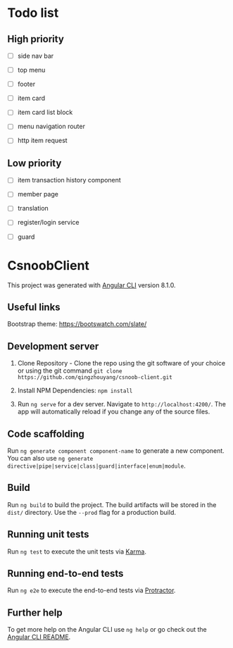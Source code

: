 # Todo list

## High priority
- [ ] side nav bar
- [ ] top menu
- [ ] footer
- [ ] item card
- [ ] item card list block

- [ ] menu navigation router
- [ ] http item request 

## Low priority
- [ ] item transaction history component
- [ ] member page
- [ ] translation

- [ ] register/login service
- [ ] guard



# CsnoobClient

This project was generated with [Angular CLI](https://github.com/angular/angular-cli) version 8.1.0.

## Useful links

Bootstrap theme: <https://bootswatch.com/slate/>

## Development server

1. Clone Repository - Clone the repo using the git software of your choice or using the git command 
`git clone https://github.com/qingzhouyang/csnoob-client.git`

2. Install NPM Dependencies: `npm install`

3. Run `ng serve` for a dev server. Navigate to `http://localhost:4200/`. The app will automatically reload if you change any of the source files.

## Code scaffolding

Run `ng generate component component-name` to generate a new component. You can also use `ng generate directive|pipe|service|class|guard|interface|enum|module`.

## Build

Run `ng build` to build the project. The build artifacts will be stored in the `dist/` directory. Use the `--prod` flag for a production build.

## Running unit tests

Run `ng test` to execute the unit tests via [Karma](https://karma-runner.github.io).

## Running end-to-end tests

Run `ng e2e` to execute the end-to-end tests via [Protractor](http://www.protractortest.org/).

## Further help

To get more help on the Angular CLI use `ng help` or go check out the [Angular CLI README](https://github.com/angular/angular-cli/blob/master/README.md).

